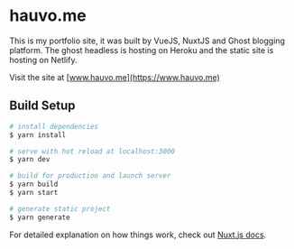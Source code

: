 # hauvo.me

This is my portfolio site, it was built by VueJS, NuxtJS and Ghost blogging platform. The ghost headless is hosting on Heroku and the static site is hosting on Netlify. 

Visit the site at [www.hauvo.me](https://www.hauvo.me)

## Build Setup

```bash
# install dependencies
$ yarn install

# serve with hot reload at localhost:3000
$ yarn dev

# build for production and launch server
$ yarn build
$ yarn start

# generate static project
$ yarn generate
```

For detailed explanation on how things work, check out [Nuxt.js docs](https://nuxtjs.org).
